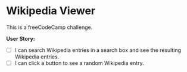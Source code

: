 # Wikipedia Viewer
This is a freeCodeCamp challenge.

**User Story:** 

- [ ] I can search Wikipedia entries in a search box and see the resulting Wikipedia entries.
- [ ] I can click a button to see a random Wikipedia entry.